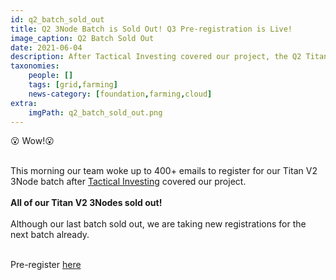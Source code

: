 ```yaml
---
id: q2_batch_sold_out
title: Q2 3Node Batch is Sold Out! Q3 Pre-registration is Live!
image_caption: Q2 Batch Sold Out
date: 2021-06-04
description: After Tactical Investing covered our project, the Q2 Titan V2 3Node batch is offically sold out!
taxonomies:
    people: []
    tags: [grid,farming]
    news-category: [foundation,farming,cloud]
extra:
    imgPath: q2_batch_sold_out.png
---
```


😮 Wow!😮
<br/>
<br/>

This morning our team woke up to 400+ emails to register for our Titan V2 3Node batch after [Tactical Investing](https://www.youtube.com/channel/UCPRC2wIfZtAlzCa_6iKE46w) covered our project.
<br/>
<br/>
**All of our Titan V2 3Nodes sold out!**
<br/>
<br/>
Although our last batch sold out, we are taking new registrations for the next batch already. 
<br/>
<br/>

Pre-register [here](http://next3nodebatch.threefold.io/)
